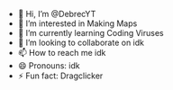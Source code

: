 - 👋 Hi, I’m @DebrecYT
- 👀 I’m interested in Making Maps
- 🌱 I’m currently learning Coding Viruses
- 💞️ I’m looking to collaborate on idk
- 📫 How to reach me idk
- 😄 Pronouns: idk
- ⚡ Fun fact: Dragclicker

<!---
DebrecYT/DebrecYT is a ✨ special ✨ repository because its `README.md` (this file) appears on your GitHub profile.
You can click the Preview link to take a look at your changes.
--->
